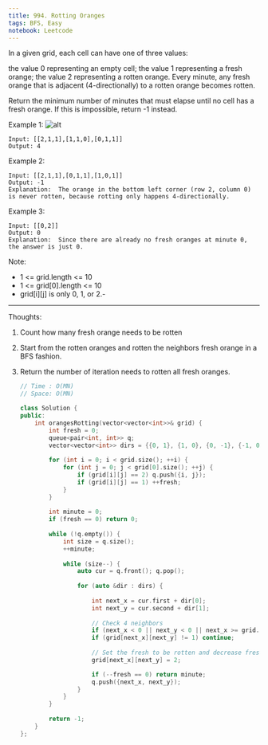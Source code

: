 ```yaml
---
title: 994. Rotting Oranges
tags: BFS, Easy 
notebook: Leetcode
---
```


In a given grid, each cell can have one of three values:

the value 0 representing an empty cell;
the value 1 representing a fresh orange;
the value 2 representing a rotten orange.
Every minute, any fresh orange that is adjacent (4-directionally) to a rotten orange becomes rotten.

Return the minimum number of minutes that must elapse until no cell has a fresh orange.  If this is impossible, return -1 instead.

 

Example 1:
![alt](https://assets.leetcode.com/uploads/2019/02/16/oranges.png)
```
Input: [[2,1,1],[1,1,0],[0,1,1]]
Output: 4
```
Example 2:
```
Input: [[2,1,1],[0,1,1],[1,0,1]]
Output: -1
Explanation:  The orange in the bottom left corner (row 2, column 0) is never rotten, because rotting only happens 4-directionally.
```
Example 3:
```
Input: [[0,2]]
Output: 0
Explanation:  Since there are already no fresh oranges at minute 0, the answer is just 0.
```

Note:

- 1 <= grid.length <= 10
- 1 <= grid[0].length <= 10
- grid[i][j] is only 0, 1, or 2.- 

----------
Thoughts:
1. Count how many fresh orange needs to be rotten
2. Start from the rotten oranges and rotten the neighbors fresh orange in a BFS fashion.
3. Return the number of iteration needs to rotten all fresh oranges.

    ```c++
    // Time : O(MN)
    // Space: O(MN)

    class Solution {
    public:
        int orangesRotting(vector<vector<int>>& grid) {
            int fresh = 0;
            queue<pair<int, int>> q;
            vector<vector<int>> dirs = {{0, 1}, {1, 0}, {0, -1}, {-1, 0}};
            
            for (int i = 0; i < grid.size(); ++i) {
                for (int j = 0; j < grid[0].size(); ++j) {
                    if (grid[i][j] == 2) q.push({i, j});
                    if (grid[i][j] == 1) ++fresh;
                }
            }
            
            int minute = 0;
            if (fresh == 0) return 0;
                
            while (!q.empty()) {
                int size = q.size();
                ++minute;
                
                while (size--) {
                    auto cur = q.front(); q.pop();
                    
                    for (auto &dir : dirs) {
                        
                        int next_x = cur.first + dir[0];
                        int next_y = cur.second + dir[1];
                        
                        // Check 4 neighbors
                        if (next_x < 0 || next_y < 0 || next_x >= grid.size() || next_y >= grid[0].size()) continue;
                        if (grid[next_x][next_y] != 1) continue;
                        
                        // Set the fresh to be rotten and decrease fresh by 1
                        grid[next_x][next_y] = 2;

                        if (--fresh == 0) return minute;
                        q.push({next_x, next_y});
                    }
                }
            }
            
            return -1;
        }
    };
    ```